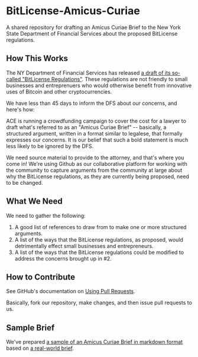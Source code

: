 BitLicense-Amicus-Curiae
========================
A shared repository for drafting an Amicus Curiae Brief to the New York State Department of Financial Services about the proposed BitLicense regulations.

## How This Works
The NY Department of Financial Services has released [a draft of its so-called "BitLicense Regulations"](http://www.dfs.ny.gov/about/press2014/pr1407171-vc.pdf). These regulations are not friendly to small businesses and entreprenuers who would otherwise benefit from innovative uses of Bitcoin and other cryptocurrencies.

We have less than 45 days to inform the DFS about our concerns, and here's how:

ACE is running a crowdfunding campaign to cover the cost for a lawyer to draft what's referred to as an "Amicus Curiae Brief" -- basically, a structured argument, written in a format similar to legalese, that formally expresses our concerns. It is our belief that such a bold statement is much less likely to be ignored by the DFS.

We need source material to provide to the attorney, and that's where you come in! We're using Github as our collaborative platform for working with the community to capture arguments from the community at large about why the BitLicense regulations, as they are currently being proposed, need to be changed.

## What We Need
We need to gather the following:
1. A good list of references to draw from to make one or more structured arguments.
2. A list of the ways that the BitLicense regulations, as proposed, would detrimentally effect small businesses and entrepreneurs.
3. A list of the ways that the BitLicense regulations could be modified to address the concerns brought up in #2.

## How to Contribute
See GitHub's documentation on [Using Pull Requests](https://help.github.com/articles/using-pull-requests).

Basically, fork our repository, make changes, and then issue pull requests to us.

## Sample Brief
We've prepared [a sample of an Amicus Curiae Brief in markdown format](https://github.com/ace-ny/BitLicense-Amicus-Curiae/blob/master/sample%20brief.md) based on [a real-world brief](http://www.afer.org/wp-content/uploads/2013/02/12-144-bsac-KluweAyanbadejo.pdf).
